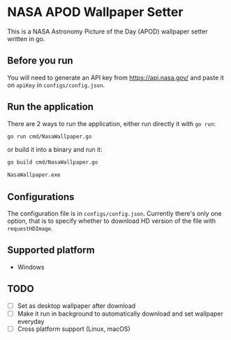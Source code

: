 # NASA APOD Wallpaper Setter

This is a NASA Astronomy Picture of the Day (APOD) wallpaper setter written in go.

## Before you run
You will need to generate an API key from https://api.nasa.gov/ and paste it on `apiKey` in `configs/config.json`. 

## Run the application

There are 2 ways to run the application, either run directly it with `go run`:
```sh
go run cmd/NasaWallpaper.go
```
or build it into a binary and run it:
```sh
go build cmd/NasaWallpaper.go

NasaWallpaper.exe
```

## Configurations
The configuration file is in `configs/config.json`. Currently there's only one option, that is to specify whether to download HD version of the file with `requestHDImage`.

## Supported platform
- Windows

## TODO
- [ ] Set as desktop wallpaper after download
- [ ] Make it run in background to automatically download and set wallpaper everyday
- [ ] Cross platform support (Linux, macOS)
